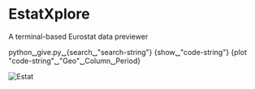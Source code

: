 # EstatXplore
A terminal-based Eurostat data previewer

python␣give.py␣{search␣"search-string"} {show␣"code-string"} {plot "code-string"␣"Geo"␣Column␣Period}

![Estat](https://github.com/ssdrf/EstatXplore/assets/138875022/b800aa4a-7cdd-4ddb-9a2b-b41033bc457b)

